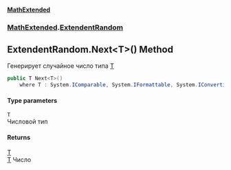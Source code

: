 #### [MathExtended](index.md 'index')
### [MathExtended](MathExtended.md 'MathExtended').[ExtendentRandom](MathExtended_ExtendentRandom.md 'MathExtended.ExtendentRandom')
## ExtendentRandom.Next&lt;T&gt;() Method
Генерирует случайное число типа [T](MathExtended_ExtendentRandom_Next_T_().md#MathExtended_ExtendentRandom_Next_T_()_T 'MathExtended.ExtendentRandom.Next&lt;T&gt;().T')
```csharp
public T Next<T>()
    where T : System.IComparable, System.IFormattable, System.IConvertible, System.IComparable<T>, System.IEquatable<T>;
```
#### Type parameters
<a name='MathExtended_ExtendentRandom_Next_T_()_T'></a>
`T`  
Числовой тип
  
#### Returns
[T](MathExtended_ExtendentRandom_Next_T_().md#MathExtended_ExtendentRandom_Next_T_()_T 'MathExtended.ExtendentRandom.Next&lt;T&gt;().T')  
[T](MathExtended_ExtendentRandom_Next_T_().md#MathExtended_ExtendentRandom_Next_T_()_T 'MathExtended.ExtendentRandom.Next&lt;T&gt;().T') Число
